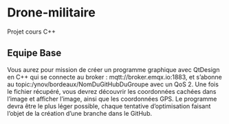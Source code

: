 # Drone-militaire
Projet cours C++

## Equipe Base

Vous aurez pour mission de créer un programme graphique avec QtDesign en C++ qui se connecte au broker : mqtt://broker.emqx.io:1883, et s’abonne au topic:/ynov/bordeaux/NomDuGitHubDuGroupe avec un QoS 2. Une fois le fichier récupéré, vous devrez découvrir les coordonnées cachées dans l’image et afficher l’image, ainsi que les coordonnées GPS. Le programme devra être le plus léger possible, chaque tentative d’optimisation faisant l’objet de la création d’une branche dans le GitHub.
